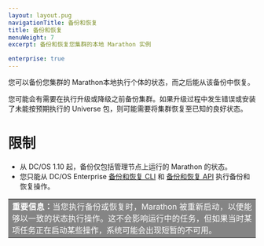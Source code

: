 ```yaml
---
layout: layout.pug
navigationTitle: 备份和恢复
title: 备份和恢复
menuWeight: 7
excerpt: 备份和恢复您集群的本地 Marathon 实例

enterprise: true
---
```


您可以备份您集群的  Marathon本地执行个体的状态，而之后能从该备份中恢复。

您可能会有需要在执行升级或降级之前备份集群。如果升级过程中发生错误或安装了未能按预期执行的 Universe 包，则可能需要将集群恢复至已知的良好状态。

# 限制

- 从 DC/OS 1.10 起，备份仅包括管理节点上运行的 Marathon 的状态。
- 您只能从 DC/OS Enterprise [备份和恢复 CLI](/cn/1.11/administering-clusters/backup-and-restore/backup-restore-cli) 和 [备份和恢复 API](/cn/1.11/administering-clusters/backup-and-restore/backup-restore-api) 执行备份和恢复操作。

<table class=“table” bgcolor=#858585>
<tr> 
  <td align=justify style=color:white><strong>重要信息：</strong>当您执行备份或恢复时，Marathon 被重新启动，以便能够以一致的状态执行操作。这不会影响运行中的任务，但如果当时某项任务正在启动某些操作，系统可能会出现短暂的不可用。</td> 
</tr> 
</table>
